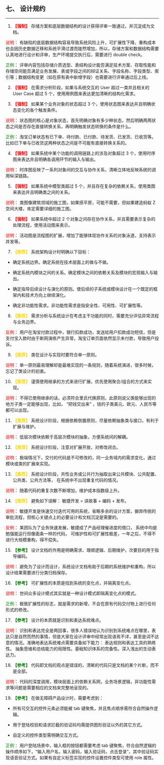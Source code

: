 ## 七、 设计规约

---

1. **<font color=#FF0000>【强制】</font>**  存储方案和底层数据结构的设计获得评审一致通过，并沉淀成为文档。

<font color=#FF0000>说明</font>： 有缺陷的底层数据结构容易导致系统风险上升，可扩展性下降，重构成本也会因历史数据迁移和系统平滑过渡而陡然增加，所以，存储方案和数据结构需要认真地进行设计和评审，生产环境提交执行后，需要进行 double check。

<font color=#008000>正例</font>： 评审内容包括存储介质选型、表结构设计能否满足技术方案、存取性能和存储空间能否满足业务发展、表或字段之间的辩证关系、字段名称、字段类型、索引等；数据结构变更（如在原有表中新增字段）也需要进行评审通过后上线。


2. **<font color=#FF0000>【强制】</font>**  在需求分析阶段，如果与系统交互的 User 超过一类并且相关的 User Case 超过 5 个，使用用例图来表达更加清晰的结构化需求。


3. **<font color=#FF0000>【强制】</font>**  如果某个业务对象的状态超过 3 个，使用状态图来表达并且明确状态变化的各个触发条件。

<font color=#FF0000>说明</font>： 状态图的核心是对象状态，首先明确对象有多少种状态，然后明确两两状态之间是否存在直接转换关系，再明确触发状态转换的条件是什么。

<font color=#008000>正例</font>： 淘宝订单状态有已下单、待付款、已付款、待发货、已发货、已收货等。比如已下单与已收货这两种状态之间是不可能有直接转换关系的。


4. **<font color=#FF0000>【强制】</font>**  如果系统中某个功能的调用链路上的涉及对象超过 3 个，使用时序图来表达并且明确各调用环节的输入与输出。

<font color=#FF0000>说明</font>： 时序图反映了一系列对象间的交互与协作关系，清晰立体地反映系统的调用纵深链路。


5. **<font color=#FF0000>【强制】</font>**  如果系统中模型类超过 5 个，并且存在复杂的依赖关系，使用类图来表达并且明确类之间的关系。

<font color=#FF0000>说明</font>： 类图像建筑领域的施工图，如果搭平房，可能不需要，但如果建造蚂蚁 Z 空间大楼，肯定需要详细的施工图。


6. **<font color=#FF0000>【强制】</font>**  如果系统中超过 2 个对象之间存在协作关系，并且需要表示复杂的处理流程，使用活动图来表示。

<font color=#FF0000>说明</font>： 活动图是流程图的扩展，增加了能够体现协作关系的对象泳道，支持表示并发等。


7. **<font COLOR=#FFD700>【推荐】</font>** 系统架构设计时明确以下目标：

+ 确定系统边界。确定系统在技术层面上的做与不做。

+ 确定系统内模块之间的关系。确定模块之间的依赖关系及模块的宏观输入与输出。

+ 确定指导后续设计与演化的原则。使后续的子系统或模块设计在一个既定的框架内和技术方向上继续演化。

+ 确定非功能性需求。非功能性需求是指安全性、可用性、可扩展性等。


8. **<font COLOR=#FFD700>【推荐】</font>** 需求分析与系统设计在考虑主干功能的同时，需要充分评估异常流程与业务边界。

<font color=#FF0000>反例</font>： 用户在淘宝付款过程中，银行扣款成功，发送给用户扣款成功短信，但是支付宝入款时由于断网演练产生异常，淘宝订单页面依然显示未付款，导致用户投诉。


9. **<font COLOR=#FFD700>【推荐】</font>** 类在设计与实现时要符合单一原则。

<font color=#FF0000>说明</font>： 单一原则最易理解却是最难实现的一条规则，随着系统演进，很多时候，忘记了类设计的初衷。


10. **<font COLOR=#FFD700>【推荐】</font>** 谨慎使用继承的方式来进行扩展，优先使用聚合/组合的方式来实现。

<font color=#FF0000>说明</font>： 不得已使用继承的话，必须符合里氏代换原则，此原则说父类能够出现的地方子类一定能够出现，比如， “把钱交出来” ，钱的子类美元、欧元、人民币等都可以出现。


11. **<font COLOR=#FFD700>【推荐】</font>** 系统设计阶段，根据依赖倒置原则，尽量依赖抽象类与接口，有利于扩展与维护。

<font color=#FF0000>说明</font>： 低层次模块依赖于高层次模块的抽象，方便系统间的解耦。


12. **<font COLOR=#FFD700>【推荐】</font>** 系统设计阶段，注意对扩展开放，对修改闭合。

<font color=#FF0000>说明</font>： 极端情况下，交付的代码是不可修改的，同一业务域内的需求变化，通过模块或类的扩展来实现。



13. **<font COLOR=#FFD700>【推荐】</font>** 系统设计阶段，共性业务或公共行为抽取出来公共模块、公共配置、公共类、公共方法等， 在系统中不出现重复代码的情况。

<font color=#FF0000>说明</font>： 随着代码的重复次数不断增加，维护成本指数级上升。


14. **<font COLOR=#FFD700>【推荐】</font>** 避免如下误解： 敏捷开发 = 讲故事 + 编码 + 发布。

<font color=#FF0000>说明</font>： 敏捷开发是快速交付迭代可用的系统，省略多余的设计方案，摒弃传统的审批流程，但核心关键点上的必要设计和文档沉淀是需要的。

<font color=#FF0000>反例</font>： 某团队为了业务快速发展，敏捷成了产品经理催进度的借口， 系统中均是勉强能运行但像面条一样的代码， 可维护性和可扩展性极差，一年之后，不得不进行大规模重构，得不偿失。


15.  **<font color=#008000>【参考】</font>** 设计文档的作用是明确需求、理顺逻辑、后期维护，次要目的用于指导编码。

<font color=#FF0000>说明</font>： 避免为了设计而设计，系统设计文档有助于后期的系统维护和重构，所以设计结果需要进行分类归档保存。


16.  **<font color=#008000>【参考】</font>** 可扩展性的本质是找到系统的变化点，并隔离变化点。

<font color=#FF0000>说明</font>： 世间众多设计模式其实就是一种设计模式即隔离变化点的模式。

<font color=#008000>正例</font>： 极致扩展性的标志，就是需求的新增，不会在原有代码交付物上进行任何形式的修改。


17.  **<font color=#008000>【参考】</font>** 设计的本质就是识别和表达系统难点。

<font color=#FF0000>说明</font>： 识别和表达完全是两回事，很多人错误地认为识别到系统难点在哪里，表达只是自然而然的事情，但是大家在设计评审中经常出现语焉不详，甚至是词不达意的情况。准确地表达系统难点需要具备如下能力： 表达规则和表达工具的熟练性。 抽象思维和总结能力的局限性。基础知识体系的完备性。深入浅出的生动表达力。


18.  **<font color=#008000>【参考】</font>** 代码即文档的观点是错误的，清晰的代码只是文档的某个片断，而不是全部。

<font color=#FF0000>说明</font>： 代码的深度调用，模块层面上的依赖关系网，业务场景逻辑，非功能性需求等问题是需要相应的文档来完整地呈现的。


19.  **<font color=#008000>【参考】</font>** 在做无障碍产品设计时，需要考虑到：

+ 所有可交互的控件元素必须能被 tab 键聚焦，并且焦点顺序需符合自然操作逻辑。

+ 用于登陆校验和请求拦截的验证码均需提供图形验证以外的其它方式。

+ 自定义的控件类型需明确交互方式。

<font color=#008000>正例</font>： 用户登陆场景中，输入框的按钮都需要考虑 tab 键聚焦，符合自然逻辑的操作顺序如下，“输入用户名，输入密码，输入验证码，点击登录”，其中验证码实现语音验证方式。如果有自定义标签实现的控件设置控件类型可使用 role 属性。